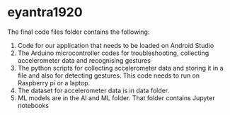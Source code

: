 # eyantra1920

The final code files folder contains the following:
1) Code for our application that needs to be loaded on Android Studio
2) The Arduino microcontroller codes for troubleshooting, collecting accelerometer data and recognising gestures
3) The python scripts for collecting accelerometer data and storing it in a file and also for detecting gestures.
This code needs to run on Raspberry pi or a laptop.
4) The dataset for accelerometer data is in data folder.
5) ML models are in the AI and ML folder. That folder contains Jupyter notebooks


